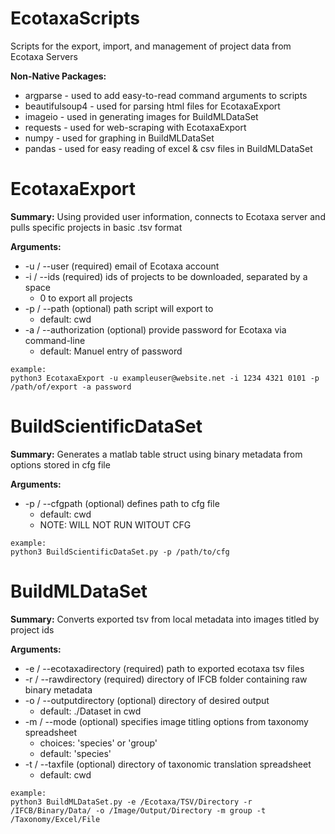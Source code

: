 # EcotaxaScripts
Scripts for the export, import, and management of project data from Ecotaxa Servers

**Non-Native Packages:**

* argparse - used to add easy-to-read command arguments to scripts
* beautifulsoup4 - used for parsing html files for EcotaxaExport
* imageio - used in generating images for BuildMLDataSet
* requests - used for web-scraping with EcotaxaExport
* numpy - used for graphing in BuildMLDataSet
* pandas - used for easy reading of excel & csv files in BuildMLDataSet

# EcotaxaExport
**Summary:**
Using provided user information, connects to Ecotaxa server and pulls specific projects 
in basic .tsv format

**Arguments:**

* -u / --user           (required) email of Ecotaxa account
* -i / --ids            (required) ids of projects to be downloaded, separated by a space
    - 0 to export all projects
* -p / --path           (optional) path script will export to
    - default: cwd
* -a / --authorization  (optional) provide password for Ecotaxa via command-line
    - default: Manuel entry of password
```
example:
python3 EcotaxaExport -u exampleuser@website.net -i 1234 4321 0101 -p /path/of/export -a password
```

# BuildScientificDataSet
**Summary:**
Generates a matlab table struct using binary metadata from options stored in cfg file

**Arguments:**
* -p / --cfgpath (optional) defines path to cfg file
    - default: cwd
    - NOTE: WILL NOT RUN WITOUT CFG

```
example:
python3 BuildScientificDataSet.py -p /path/to/cfg
```

# BuildMLDataSet
**Summary:**
Converts exported tsv from local metadata into images titled by project ids

**Arguments:**
* -e / --ecotaxadirectory (required) path to exported ecotaxa tsv files
* -r / --rawdirectory (required) directory of IFCB folder containing raw binary metadata
* -o / --outputdirectory (optional) directory of desired output
    - default: ./Dataset in cwd
* -m / --mode (optional) specifies image titling options from taxonomy spreadsheet
    - choices: 'species' or 'group'
    - default: 'species'
* -t / --taxfile (optional) directory of taxonomic translation spreadsheet
    - default: cwd
    
```
example:
python3 BuildMLDataSet.py -e /Ecotaxa/TSV/Directory -r /IFCB/Binary/Data/ -o /Image/Output/Directory -m group -t /Taxonomy/Excel/File
```